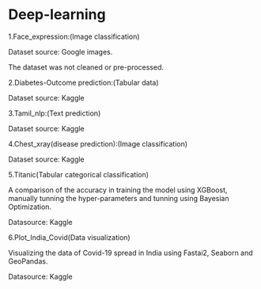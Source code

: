 # Deep-learning
1.Face_expression:(Image classification)

Dataset source: Google images.

The dataset was not cleaned or pre-processed.

2.Diabetes-Outcome prediction:(Tabular data)

Dataset source: Kaggle 

3.Tamil_nlp:(Text prediction)

Dataset source: Kaggle

4.Chest_xray(disease prediction):(Image classification)

Dataset source: Kaggle

5.Titanic(Tabular categorical classification)

A comparison of the accuracy in training the model using XGBoost, manually tunning the hyper-parameters and tunning using Bayesian Optimization.

Datasource: Kaggle

6.Plot_India_Covid(Data visualization) 

Visualizing the data of Covid-19 spread in India using Fastai2, Seaborn and GeoPandas.

Datasource: Kaggle
